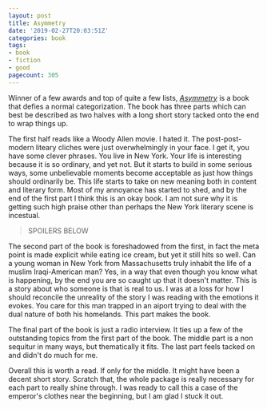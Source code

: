 ```yaml
---
layout: post
title: Asymmetry
date: '2019-02-27T20:03:51Z'
categories: book
tags:
- book
- fiction
- good
pagecount: 305
---
```


Winner of a few awards and top of quite a few lists, [*Asymmetry*][book-amaz] is a book that defies
a normal categorization. The book has three parts which can best be described as two halves with a
long short story tacked onto the end to wrap things up.

The first half reads like a Woody Allen movie. I hated it. The post-post-modern liteary cliches were
just overwhelmingly in your face. I get it, you have some clever phrases. You live in New York. Your
life is interesting because it is so ordinary, and yet not. But it starts to build in some serious
ways, some unbelievable moments become acceptable as just how things should ordinarily be. This life
starts to take on new meaning both in content and literary form. Most of my annoyance has started to
shed, and by the end of the first part I think this is an okay book. I am not sure why it is getting
such high praise other than perhaps the New York literary scene is incestual.

> SPOILERS BELOW

The second part of the book is foreshadowed from the first, in fact the meta point is made explicit
while eating ice cream, but yet it still hits so well. Can a young woman in New York from
Massachusetts truly inhabit the life of a muslim Iraqi-American man? Yes, in a way that even though
you know what is happening, by the end you are so caught up that it doesn't matter. This is a story
about who someone is that is real to us. I was at a loss for how I should reconcile the unreality of
the story I was reading with the emotions it evokes. You care for this man trapped in an aiport
trying to deal with the dual nature of both his homelands. This part makes the book.

The final part of the book is just a radio interview. It ties up a few of the outstanding topics
from the first part of the book. The middle part is a non sequitur in many ways, but thematically it
fits. The last part feels tacked on and didn't do much for me.

Overall this is worth a read. If only for the middle. It might have been a decent short story.
Scratch that, the whole package is really necessary for each part to really shine through. I was
ready to call this a case of the emperor's clothes near the beginning, but I am glad I stuck it out.


[book-amaz]:      https://www.amazon.com/Asymmetry-Novel-Lisa-Halliday-ebook/dp/B074ZDRGBC

